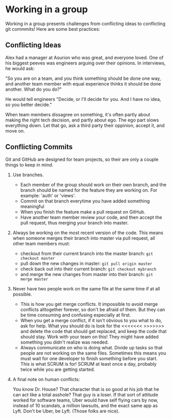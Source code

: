 # Working in a group

Working in a group presents challenges from conflicting ideas to conflicting git commmits! Here are some best practices: 

## Conflicting Ideas

Alex had a manager at Asurion who was great, and everyone loved. One of his biggest peeves was engineers arguing over their opinions. In interviews, he would ask: 

"So you are on a team, and you think something should be done one way, and another team member with equal experience thinks it should be done another. What do you do?"

He would tell engineers "Decide, or I'll decide for you. And I have no idea, so you better decide."

When team members dissagree on something, it's often partly about making the right tech decision, and partly about ego. The ego part slows everything down. Let that go, ask a third party their oppinion, accept it, and move on. 

## Conflicting Commits

Git and GitHub are designed for team projects, so their are only a couple things to keep in mind. 

1. Use branches. 
	- Each member of the group should work on their own branch, and the branch should be named for the feature they are working on. For example: 'auth' or 'views'.
	- Commit on that branch everytime you have added something meaningful
	- When you finish the feature make a pull request on GitHub. 
	- Have another team member review your code, and then accept the pull request, thus merging your branch into master. 


1. Always be working on the most recent version of the code. This means when someone merges their branch into master via pull request, all other team members must: 

	- checkout from their current branch into the master branch: `git checkout master`
	- pull down the new changes in master: `git pull origin master`
	- check back out into their current branch: `git checkout mybranch`
	- and merge the new changes from master into their branch: `git merge master`

2. Never have two people work on the same file at the same time if at all possible. 

	- This is how you get merge conflicts. It impossible to avoid merge conflicts alltogether forever, so don't be afraid of them. But they can be time consuming and confusing especially at first. 
	- When you get a merge conflict, if it isn't obvious to you what to do, ask for help. What you should do is look for the <<<<<<< >>>>>>> and delete the code that should get replaced, and keep the code that should stay. Work with your team on this! They might have added something you didn't realize was needed. 
	- Always communicate on who is doing what. Divide up tasks so that people are not working on the same files. Sometimes this means you must wait for one developer to finish something before you start. This is what SCRUM is for! SCRUM at least once a day, probably twice while you are getting started. 

3. A final note on human conflicts:

	You know Dr. House? That character that is so good at his job that he can act like a total asshole? That guy is a loser. If that sort of attitude worked for software teams, Uber would have self flying cars by now, instead of 10 scandals, a million lawsuits, and the exact same app as Lyft. Don't be Uber, be Lyft. (Those folks are nice).

